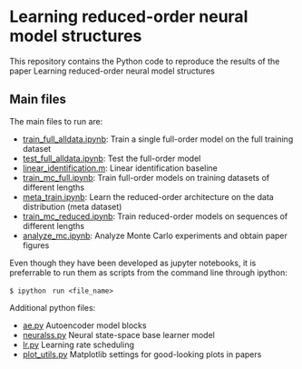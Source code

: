 # Learning reduced-order neural model structures

This repository contains the Python code to reproduce the results of the paper Learning reduced-order neural model structures


## Main files

The main files to run are:

* [train_full_alldata.ipynb](train_full_alldata.ipynb): Train a single full-order model on the full training dataset
* [test_full_alldata.ipynb](test_full_alldata.ipynb): Test the full-order model
* [linear_identification.m](linear_identification.m): Linear identification baseline
* [train_mc_full.ipynb](train_mc_full.ipynb): Train full-order models on training datasets of different lengths
* [meta_train.ipynb](meta_train.ipynb): Learn the reduced-order architecture on the data distribution (meta dataset)
* [train_mc_reduced.ipynb](train_mc_reduced.ipynb): Train reduced-order models on sequences of different lengths
* [analyze_mc.ipynb](analyze_mc.ipynb): Analyze Monte Carlo experiments and obtain paper figures

Even though they have been developed as jupyter notebooks, it is preferrable to run them as scripts from the command line through ipython:

``
$ ipython 
``
``
run <file_name>
``

Additional python files:

* [ae.py](ae.py) Autoencoder model blocks
* [neuralss.py](neuralss.py) Neural state-space base learner model
* [lr.py](lr.py) Learning rate scheduling
* [plot_utils.py](plot_utils.py) Matplotlib settings for good-looking plots in papers